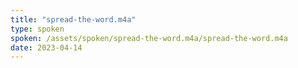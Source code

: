 ```yaml
---
title: "spread-the-word.m4a"
type: spoken
spoken: /assets/spoken/spread-the-word.m4a/spread-the-word.m4a
date: 2023-04-14
---
```

